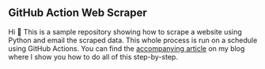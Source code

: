 ## GitHub Action Web Scraper

Hi :wave: This is a sample repository showing how to scrape a website using Python and email the scraped data. This whole process is run on a schedule using GitHub Actions. You can find the [accompanying article]() on my blog where I show you how to do all of this step-by-step.
